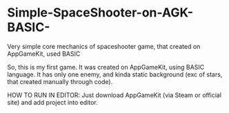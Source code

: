 # Simple-SpaceShooter-on-AGK-BASIC-
Very simple core mechanics of spaceshooter game, that created on AppGameKit, used BASIC

So, this is my first game. It was created on AppGameKit, using BASIC language.
It has only one enemy, and kinda static background (exc of stars, that created manually through code).


HOW TO RUN IN EDITOR:
Just download AppGameKit (via Steam or official site) and add project into editor.
